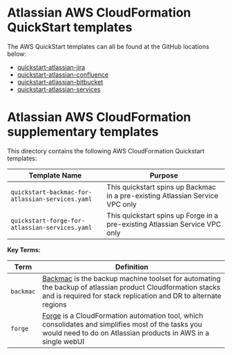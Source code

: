 # Atlassian AWS CloudFormation QuickStart templates

The AWS QuickStart templates can all be found at the GitHub locations below:

 * [quickstart-atlassian-jira](https://github.com/atlassian/quickstart-atlassian-jira)
 * [quickstart-atlassian-confluence](https://github.com/atlassian/quickstart-atlassian-confluence)
 * [quickstart-atlassian-bitbucket](https://github.com/atlassian/quickstart-atlassian-bitbucket)
 * [quickstart-atlassian-services](https://github.com/atlassian/quickstart-atlassian-services)

# Atlassian AWS CloudFormation supplementary templates

This directory contains the following AWS CloudFormation Quickstart templates:

| Template Name | Purpose |
|---------------|-------------|
| `quickstart-backmac-for-atlassian-services.yaml` | This quickstart spins up Backmac in a pre-existing Atlassian Service VPC only
| `quickstart-forge-for-atlassian-services.yaml`   | This quickstart spins up Forge in a pre-existing Atlassian Service VPC only

**Key Terms:**

| Term | Definition |
|------|------------|
| `backmac` | [Backmac](https://community.atlassian.com/t5/Data-Center-articles/Introducing-Atlassian-CloudFormation-Backup-Machine/ba-p/881556#M25) is the backup machine toolset for automating the backup of atlassian product Cloudformation stacks and is required for stack replication and DR to alternate regions |
| `forge` | [Forge](https://community.atlassian.com/t5/Data-Center-articles/Introducing-Atlassian-CloudFormation-Forge/ba-p/881551) is a CloudFormation automation tool, which consolidates and simplifies most of the tasks you would need to do on Atlassian products in AWS in a single webUI  |

